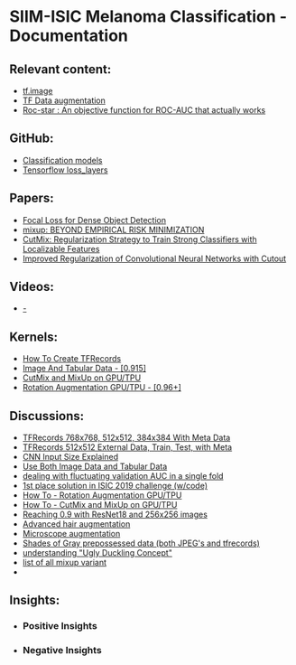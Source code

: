 # SIIM-ISIC Melanoma Classification - Documentation

## Relevant content:
- [tf.image](https://www.tensorflow.org/api_docs/python/tf/image)
- [TF Data augmentation](https://www.tensorflow.org/tutorials/images/data_augmentation)
- [Roc-star : An objective function for ROC-AUC that actually works](https://github.com/iridiumblue/roc-star/blob/master/README.md)

## GitHub:
- [Classification models](https://github.com/qubvel/classification_models)
- [Tensorflow loss_layers](https://github.com/tensorflow/models/blob/master/research/global_objectives/loss_layers.py)

## Papers:
- [Focal Loss for Dense Object Detection](https://arxiv.org/pdf/1708.02002.pdf)
- [mixup: BEYOND EMPIRICAL RISK MINIMIZATION](https://arxiv.org/pdf/1710.09412.pdf)
- [CutMix: Regularization Strategy to Train Strong Classifiers with Localizable Features](https://arxiv.org/pdf/1905.04899.pdf)
- [Improved Regularization of Convolutional Neural Networks with Cutout](https://arxiv.org/pdf/1708.04552.pdf)

## Videos:
- [-]()

## Kernels:
- [How To Create TFRecords](https://www.kaggle.com/cdeotte/how-to-create-tfrecords)
- [Image And Tabular Data - [0.915]](https://www.kaggle.com/cdeotte/image-and-tabular-data-0-915)
- [CutMix and MixUp on GPU/TPU](https://www.kaggle.com/cdeotte/cutmix-and-mixup-on-gpu-tpu)
- [Rotation Augmentation GPU/TPU - [0.96+]](https://www.kaggle.com/cdeotte/rotation-augmentation-gpu-tpu-0-96)

## Discussions:
- [TFRecords 768x768, 512x512, 384x384 With Meta Data](https://www.kaggle.com/c/siim-isic-melanoma-classification/discussion/155579)
- [TFRecords 512x512 External Data, Train, Test, with Meta](https://www.kaggle.com/c/siim-isic-melanoma-classification/discussion/156245)
- [CNN Input Size Explained](https://www.kaggle.com/c/siim-isic-melanoma-classification/discussion/160147)
- [Use Both Image Data and Tabular Data](https://www.kaggle.com/c/siim-isic-melanoma-classification/discussion/155251)
- [dealing with fluctuating validation AUC in a single fold](https://www.kaggle.com/c/siim-isic-melanoma-classification/discussion/155201)
- [1st place solution in ISIC 2019 challenge (w/code)](https://www.kaggle.com/c/siim-isic-melanoma-classification/discussion/154683)
- [How To - Rotation Augmentation GPU/TPU](https://www.kaggle.com/c/flower-classification-with-tpus/discussion/132191)
- [How To - CutMix and MixUp on GPU/TPU](https://www.kaggle.com/c/flower-classification-with-tpus/discussion/132935)
- [Reaching 0.9 with ResNet18 and 256x256 images](https://www.kaggle.com/c/siim-isic-melanoma-classification/discussion/155668)
- [Advanced hair augmentation](https://www.kaggle.com/c/siim-isic-melanoma-classification/discussion/159176)
- [Microscope augmentation](https://www.kaggle.com/c/siim-isic-melanoma-classification/discussion/159476)
- [Shades of Gray prepossessed data (both JPEG's and tfrecords)](https://www.kaggle.com/c/siim-isic-melanoma-classification/discussion/161719)
- [understanding "Ugly Duckling Concept"](https://www.kaggle.com/c/siim-isic-melanoma-classification/discussion/155348)
- [list of all mixup variant](https://www.kaggle.com/c/bengaliai-cv19/discussion/132492)
- []()
 
## Insights:
- ### Positive Insights
- ### Negative Insights
